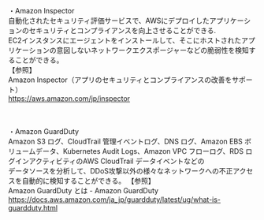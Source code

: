 ・Amazon Inspector</br>
自動化されたセキュリティ評価サービスで、AWSにデプロイしたアプリケーションのセキュリティとコンプライアンスを向上させることができる.</br>
EC2インスタンスにエージェントをインストールして、そこにホストされたアプリケーションの意図しないネットワークエクスポージャーなどの脆弱性を検知することができる。</br>
【参照】</br>
Amazon Inspector（アプリのセキュリティとコンプライアンスの改善をサポート）</br>
https://aws.amazon.com/jp/inspector</br>
</br></br>

・Amazon GuardDuty</br>
Amazon S3 ログ、CloudTrail 管理イベントログ、DNS ログ、Amazon EBS ボリュームデータ、Kubernetes Audit Logs、Amazon VPC フローログ、RDS ログインアクティビティのAWS CloudTrail データイベントなどの</br>
データソースを分析して、DDoS攻撃以外の様々なネットワークへの不正アクセスを自動的に検知することができる。
【参照】</br>
Amazon GuardDuty とは - Amazon GuardDuty</br>
https://docs.aws.amazon.com/ja_jp/guardduty/latest/ug/what-is-guardduty.html</br>
</br></br>
